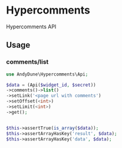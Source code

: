 # Hypercomments
Hypercomments API 


## Usage

### comments/list

```php
use AndyDune\Hypercomments\Api;

$data = (Api($widget_id, $secret))
->comments()->list()
->setLink('<page url with comments')
->setOffset(<int>)
->setLimit(<int>)
->get();


$this->assertTrue(is_array($data));
$this->assertArrayHasKey('result', $data);
$this->assertArrayHasKey('data', $data);

```
